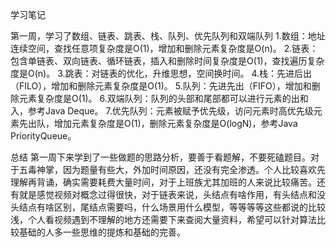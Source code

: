 学习笔记

第一周，学习了数组、链表、跳表、栈、队列、优先队列和双端队列
1.数组：地址连续空间，查找任意项复杂度是O(1)，增加和删除元素复杂度是O(n)。
2.链表：包含单链表、双向链表、循环链表，插入和删除时间复杂度是O(1)，查找遍历复杂度是O(n)。
3.跳表：对链表的优化，升维思想，空间换时间。
4.栈：先进后出（FILO），增加和删除元素复杂度是O(1)。
5.队列：先进先出（FIFO），增加和删除元素复杂度是O(1)。
6.双端队列：队列的头部和尾部都可以进行元素的出和入，参考Java Deque。
7.优先队列：元素被赋予优先级，访问元素时高优先级元素先出队，增加元素复杂度是O(1)，删除元素复杂度是O(logN)，参考Java PriorityQueue。

总结
第一周下来学到了一些做题的思路分析，要善于看题解，不要死磕题目。对于五毒神掌，因为题量有些大，外加时间原因，还没有完全渗透。个人比较喜欢先理解再背诵，确实需要耗费大量时间，对于上班族尤其加班的人来说比较痛苦。还有就是感觉视频对概念过得很快，对于链表来说，头结点有啥作用，有头结点和没头结点有啥区别，尾结点需要吗，什么场景用什么模型，等等等等这些都说的比较浅，个人看视频遇到不理解的地方还需要下来查阅大量资料，希望可以针对算法比较基础的人多一些思维的提炼和基础的完善。
